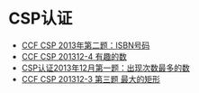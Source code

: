 # CSP认证
- [CCF CSP 2013年第二题：ISBN号码](./CSP20131202.md)
- [CCF CSP 201312-4 有趣的数](./CSP20131204.md)
- [CSP认证2013年12月第一题：出现次数最多的数](./CSP20131201.md)
- [CCF CSP 201312-3 第三题 最大的矩形](./CSP20131203/CSP20131203.md)
